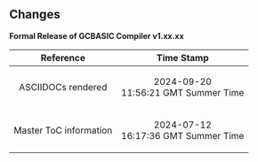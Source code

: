 <div class="section">

<div class="titlepage">

<div>

<div>

<span id="changes"></span>Changes
----------------------------------

</div>

</div>

</div>

<span class="strong">**Formal Release of GCBASIC Compiler
v1.xx.xx**</span>

  

<div class="informaltable">

<table data-border="1" width="60%">
<thead>
<tr class="header">
<th style="text-align: center;"><span class="strong"><strong>Reference</strong></span></th>
<th style="text-align: center;"><span class="strong"><strong>Time Stamp</strong></span></th>
</tr>
</thead>
<tbody>
<tr class="odd">
<td style="text-align: center;"><p>ASCIIDOCs rendered</p></td>
<td style="text-align: center;"><p>2024-09-20<br />
11:56:21 GMT Summer Time</p></td>
</tr>
<tr class="even">
<td style="text-align: center;"><p>Master ToC information</p></td>
<td style="text-align: center;"><p>2024-07-12<br />
16:17:36 GMT Summer Time</p></td>
</tr>
</tbody>
</table>

</div>

  

</div>

